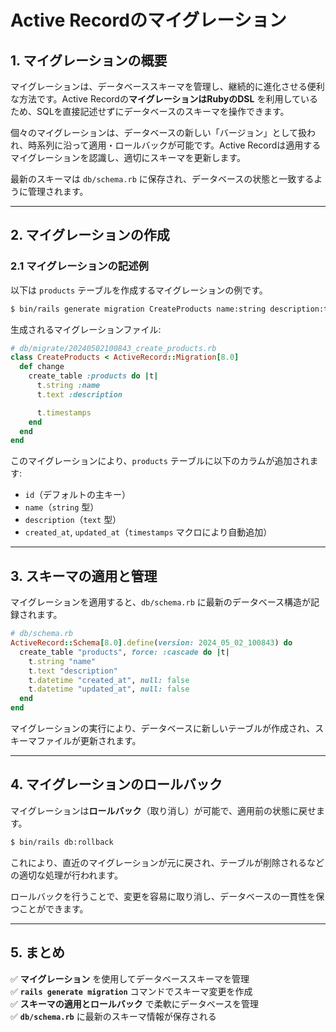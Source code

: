 # **Active Recordのマイグレーション**

## **1. マイグレーションの概要**
マイグレーションは、データベーススキーマを管理し、継続的に進化させる便利な方法です。Active Recordの**マイグレーションはRubyのDSL** を利用しているため、SQLを直接記述せずにデータベースのスキーマを操作できます。

個々のマイグレーションは、データベースの新しい「バージョン」として扱われ、時系列に沿って適用・ロールバックが可能です。Active Recordは適用するマイグレーションを認識し、適切にスキーマを更新します。

最新のスキーマは `db/schema.rb` に保存され、データベースの状態と一致するように管理されます。

---

## **2. マイグレーションの作成**
### **2.1 マイグレーションの記述例**

以下は `products` テーブルを作成するマイグレーションの例です。

```sh
$ bin/rails generate migration CreateProducts name:string description:text
```

生成されるマイグレーションファイル:

```ruby
# db/migrate/20240502100843_create_products.rb
class CreateProducts < ActiveRecord::Migration[8.0]
  def change
    create_table :products do |t|
      t.string :name
      t.text :description

      t.timestamps
    end
  end
end
```

このマイグレーションにより、`products` テーブルに以下のカラムが追加されます:
- `id`（デフォルトの主キー）
- `name`（`string` 型）
- `description`（`text` 型）
- `created_at`, `updated_at`（`timestamps` マクロにより自動追加）

---

## **3. スキーマの適用と管理**
マイグレーションを適用すると、`db/schema.rb` に最新のデータベース構造が記録されます。

```ruby
# db/schema.rb
ActiveRecord::Schema[8.0].define(version: 2024_05_02_100843) do
  create_table "products", force: :cascade do |t|
    t.string "name"
    t.text "description"
    t.datetime "created_at", null: false
    t.datetime "updated_at", null: false
  end
end
```

マイグレーションの実行により、データベースに新しいテーブルが作成され、スキーマファイルが更新されます。

---

## **4. マイグレーションのロールバック**
マイグレーションは**ロールバック**（取り消し）が可能で、適用前の状態に戻せます。

```sh
$ bin/rails db:rollback
```

これにより、直近のマイグレーションが元に戻され、テーブルが削除されるなどの適切な処理が行われます。

ロールバックを行うことで、変更を容易に取り消し、データベースの一貫性を保つことができます。

---

## **5. まとめ**
✅ **マイグレーション** を使用してデータベーススキーマを管理  
✅ **`rails generate migration`** コマンドでスキーマ変更を作成  
✅ **スキーマの適用とロールバック** で柔軟にデータベースを管理  
✅ **`db/schema.rb`** に最新のスキーマ情報が保存される

